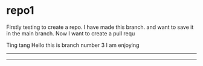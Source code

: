 # repo1
Firstly testing to create a repo.
I have made this branch.
and want to save it in the main branch.
Now I want to create a pull requ





Ting tang Hello 
this is branch number 3
I am enjoying
_______________________________________
*********************************
